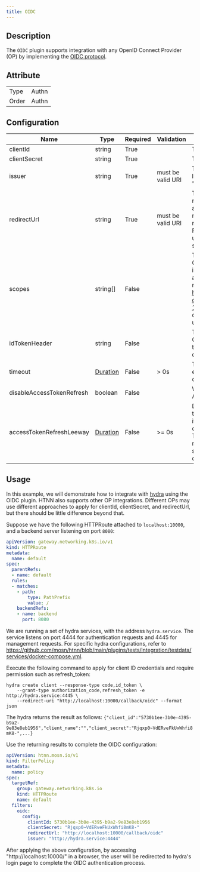```yaml
---
title: OIDC
---
```


## Description

The `OIDC` plugin supports integration with any OpenID Connect Provider (OP) by implementing the [OIDC protocol](https://openid.net/developers/how-connect-works/).

## Attribute

|       |         |
|-------|---------|
| Type  | Authn   |
| Order | Authn   |

## Configuration

| Name                      | Type                            | Required | Validation        | Description                                                                                                                                                                                                                                 |
|---------------------------|---------------------------------|----------|-------------------|---------------------------------------------------------------------------------------------------------------------------------------------------------------------------------------------------------------------------------------------|
| clientId                  | string                          | True     |                   | The client ID.                                                                                                                                                                                                                              |
| clientSecret              | string                          | True     |                   | The client secret.                                                                                                                                                                                                                          |
| issuer                    | string                          | True     | must be valid URI | The URI of the OIDC Provider, like "https://accounts.google.com".                                                                                                                                                                           |
| redirectUrl               | string                          | True     | must be valid URI | The URL where the user is redirected during OIDC authentication. This URL must meet two criteria: 1. Previously registered with the OIDC Provider. 2. This URL and the user-visited URL must use the same OIDC plugin configuration.        |
| scopes                    | string[]                        | False    |                   | This parameter can request the OIDC Provider to return more information about the authenticated user. For specifics, refer to https://openid.net/specs/openid-connect-core-1_0.html#ScopeClaims and the documentation of the provider used. |
| idTokenHeader             | string                          | False    |                   | The ID Token returned by the OIDC Provider will be passed to the upstream via this header. The default is `X-ID-Token`.                                                                                                                     |
| timeout                   | [Duration](../../type#duration) | False    | > 0s              | The timeout duration. For example, `10s` indicates a timeout of 10 seconds. The default is 3s.                                                                                                                                              |
| disableAccessTokenRefresh | boolean                         | False    |                   | Whether to disable automatic Access Token refresh.                                                                                                                                                                                          |
| accessTokenRefreshLeeway  | [Duration](../../type#duration) | False    | >= 0s             | Decides how much earlier a token is considered expired than its actual expiration time when determining the need for refresh. This is used to avoid auto-refresh failures due to client-server time mismatches. The default is 10 seconds.  |

## Usage

In this example, we will demonstrate how to integrate with [hydra](https://github.com/ory/hydra) using the OIDC plugin. HTNN also supports other OP integrations. Different OPs may use different approaches to apply for clientId, clientSecret, and redirectUrl, but there should be little difference beyond that.

Suppose we have the following HTTPRoute attached to `localhost:10000`, and a backend server listening on port `8080`:

```yaml
apiVersion: gateway.networking.k8s.io/v1
kind: HTTPRoute
metadata:
  name: default
spec:
  parentRefs:
  - name: default
  rules:
  - matches:
    - path:
        type: PathPrefix
        value: /
    backendRefs:
    - name: backend
      port: 8080
```

We are running a set of hydra services, with the address `hydra.service`. The service listens on port 4444 for authentication requests and 4445 for management requests. For specific hydra configurations, refer to https://github.com/mosn/htnn/blob/main/plugins/tests/integration/testdata/services/docker-compose.yml.

Execute the following command to apply for client ID credentials and require permission such as refresh_token:

```shell
hydra create client --response-type code,id_token \
    --grant-type authorization_code,refresh_token -e http://hydra.service:4445 \
    --redirect-uri "http://localhost:10000/callback/oidc" --format json
```

The hydra returns the result as follows: `{"client_id":"5730b1ee-3b0e-4395-b9a2-9e83e8eb1956","client_name":"","client_secret":"Rjqxp0~VdERveFkUxWhfi8mK8-",...}`

Use the returning results to complete the OIDC configuration:

```yaml
apiVersion: htnn.mosn.io/v1
kind: FilterPolicy
metadata:
  name: policy
spec:
  targetRef:
    group: gateway.networking.k8s.io
    kind: HTTPRoute
    name: default
  filters:
    oidc:
      config:
        clientId: 5730b1ee-3b0e-4395-b9a2-9e83e8eb1956
        clientSecret: "Rjqxp0~VdERveFkUxWhfi8mK8-"
        redirectUrl: "http://localhost:10000/callback/oidc"
        issuer: "http://hydra.service:4444"
```

After applying the above configuration, by accessing "http://localhost:10000/" in a browser, the user will be redirected to hydra's login page to complete the OIDC authentication process.
